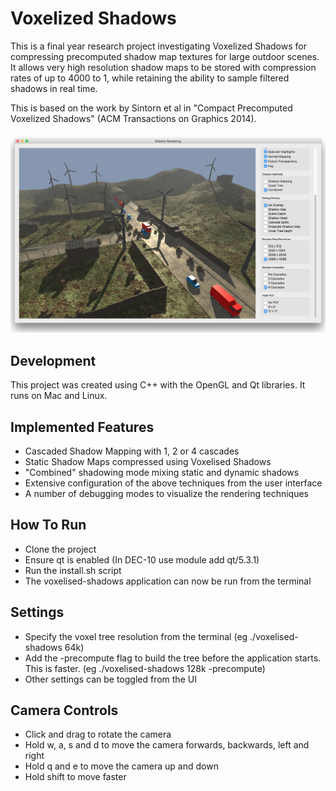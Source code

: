 # Voxelized Shadows
This is a final year research project investigating Voxelized Shadows for compressing precomputed shadow map textures for large outdoor scenes. It allows very high resolution shadow maps to be stored with compression rates of up to 4000 to 1, while retaining the ability to sample filtered shadows in real time.

This is based on the work by Sintorn et al in "Compact Precomputed Voxelized Shadows" (ACM Transactions on Graphics 2014).

![screenshot of the application](Readme/screenshot-top.jpg?raw=true)

## Development

This project was created using C++ with the OpenGL and Qt libraries. It runs on Mac and Linux.

## Implemented Features

- Cascaded Shadow Mapping with 1, 2 or 4 cascades
- Static Shadow Maps compressed using Voxelised Shadows
- "Combined" shadowing mode mixing static and dynamic shadows
- Extensive configuration of the above techniques from the user interface
- A number of debugging modes to visualize the rendering techniques 

## How To Run

- Clone the project
- Ensure qt is enabled (In DEC-10 use module add qt/5.3.1)
- Run the install.sh script
- The voxelised-shadows application can now be run from the terminal

## Settings

- Specify the voxel tree resolution from the terminal (eg ./voxelised-shadows 64k)
- Add the -precompute flag to build the tree before the application starts. This is faster. (eg ./voxelised-shadows 128k -precompute)
- Other settings can be toggled from the UI

## Camera Controls

- Click and drag to rotate the camera
- Hold w, a, s and d to move the camera forwards, backwards, left and right
- Hold q and e to move the camera up and down
- Hold shift to move faster
